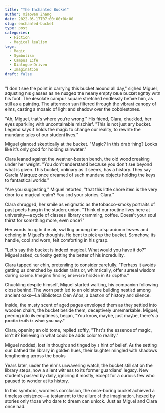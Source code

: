 ```yaml
---
title: "The Enchanted Bucket"
author: Xiaowen Zhang
date: 2022-05-17T07:00:00+08:00
slug: enchanted-bucket
type: post
categories:
  - Fiction
  - Magical Realism
tags:
  - Magic
  - Symbolism
  - Campus Life
  - Dialogue-Driven
  - Imagination
draft: false
---
```


"I don't see the point in carrying this bucket around all day," sighed Miguel, adjusting his glasses as he nudged the nearly empty blue bucket lightly with his foot. The desolate campus square stretched endlessly before him, as still as a painting. The afternoon sun filtered through the vibrant canopy of elms, casting a mosaic of light and shadow over the cobblestones.

"Ah, Miguel, that's where you're wrong." His friend, Clara, chuckled, her eyes sparkling with uncontainable mischief. "This is not just any bucket. Legend says it holds the magic to change our reality, to rewrite the mundane tales of our student lives."

Miguel glanced skeptically at the bucket. "Magic? In this drab thing? Looks like it’s only good for holding rainwater."

Clara leaned against the weather-beaten bench, the old wood creaking under her weight. "You don't understand because you don't see beyond what is given. This bucket, ordinary as it seems, has a history. They say García Márquez once dreamed of such mundane objects holding the keys to fantastical worlds."

"Are you suggesting," Miguel retorted, "that this little chore item is the very door to a magical realm? You and your stories, Clara."

Clara shrugged, her smile as enigmatic as the tobacco-smoky portraits of past poets hung in the student union. "Think of our routine lives here at university—a cycle of classes, library cramming, coffee. Doesn't your soul thirst for something more, even once?"

Her words hung in the air, swirling among the crisp autumn leaves and echoing in Miguel’s thoughts. He bent to pick up the bucket. Somehow, its handle, cool and worn, felt comforting in his grasp. 

"Let's say this bucket is indeed magical. What would you have it do?" Miguel asked, curiosity getting the better of his incredulity.

Clara tapped her chin, pretending to consider carefully. "Perhaps it avoids getting us drenched by sudden rains or, whimsically, offer surreal wisdom during exams. Imagine finding answers hidden in its depths."

Chuckling despite himself, Miguel started walking, his companion following close behind. The worn path led to an old stone building nestled among ancient oaks—La Biblioteca Cien Años, a bastion of history and silence.

Inside, the musty scent of aged pages enveloped them as they settled into wooden chairs, the bucket beside them, deceptively unremarkable. Miguel, peering into its emptiness, began, "You know, maybe, just maybe, there's a poetic truth to what you say."

Clara, opening an old tome, replied softly, "That's the essence of magic, isn't it? Believing in what could be adds color to reality."

Miguel nodded, lost in thought and tinged by a hint of belief. As the setting sun bathed the library in golden hues, their laughter mingled with shadows lengthening across the books.

Years later, under the elm's unwavering watch, the bucket still sat on the library steps, now a silent witness to its former guardians' legacy. New students passed by daily, ignoring it mostly, except for a curious few who paused to wonder at its history.

In this symbolic, wordless conclusion, the once-boring bucket achieved a timeless existence—a testament to the allure of the imagination, hexed by stories only those who dare to dream can unlock. Just as Miguel and Clara once had. 
